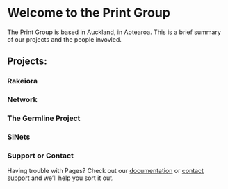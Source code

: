 # Welcome to the Print Group

The Print Group is based in Auckland, in Aotearoa. This is a brief summary of our projects and the people invovled. 

## Projects:

### Rakeiora

### Network

### The Germline Project

### SiNets




### Support or Contact

Having trouble with Pages? Check out our [documentation](https://docs.github.com/categories/github-pages-basics/) or [contact support](https://support.github.com/contact) and we’ll help you sort it out.
